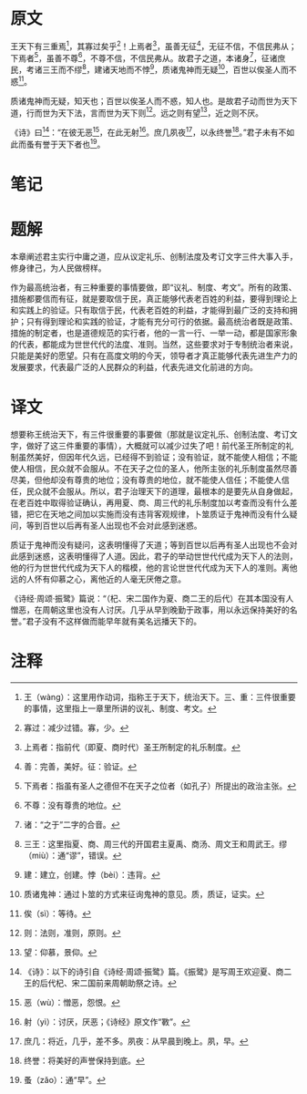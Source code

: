 # 原文
王天下有三重焉[^1]，其寡过矣乎[^2]！上焉者[^3]，虽善无征[^4]，无征不信，不信民弗从；下焉者[^5]，虽善不尊[^6]，不尊不信，不信民弗从。故君子之道，本诸身[^7]，征诸庶民，考诸三王而不缪[^8]，建诸天地而不悖[^9]，质诸鬼神而无疑[^10]，百世以俟圣人而不惑[^11]。

质诸鬼神而无疑，知天也；百世以俟圣人而不惑，知人也。是故君子动而世为天下道，行而世为天下法，言而世为天下则[^12]。远之则有望[^13]，近之则不厌。

《诗》曰[^14]：“在彼无恶[^15]，在此无射[^16]。庶几夙夜[^17]，以永终誉[^18]。”君子未有不如此而蚤有誉于天下者也[^19]。
# 笔记

# 题解
本章阐述君主实行中庸之道，应从议定礼乐、创制法度及考订文字三件大事入手，修身律己，为人民做榜样。

作为最高统治者，有三种重要的事情要做，即“议礼、制度、考文”。所有的政策、措施都要信而有征，就是要取信于民，真正能够代表老百姓的利益，要得到理论上和实践上的验证。只有取信于民，代表老百姓的利益，才能得到最广泛的支持和拥护；只有得到理论和实践的验证，才能有充分可行的依据。最高统治者既是政策、措施的制定者，也是道德规范的实行者，他的一言一行、一举一动，都是国家形象的代表，都能成为世世代代的法度、准则。当然，这些要求对于专制统治者来说，只能是美好的愿望。只有在高度文明的今天，领导者才真正能够代表先进生产力的发展要求，代表最广泛的人民群众的利益，代表先进文化前进的方向。
# 译文
想要称王统治天下，有三件很重要的事要做（那就是议定礼乐、创制法度、考订文字，做好了这三件重要的事情），大概就可以减少过失了吧！前代圣王所制定的礼制虽然美好，但因年代久远，已经得不到验证；没有验证，就不能使人相信；不能使人相信，民众就不会服从。不在天子之位的圣人，他所主张的礼乐制度虽然尽善尽美，但他却没有尊贵的地位；没有尊贵的地位，就不能使人信任；不能使人信任，民众就不会服从。所以，君子治理天下的道理，最根本的是要先从自身做起，在老百姓中取得验证确认，再用夏、商、周三代的礼乐制度加以考查而没有什么差错，把它在天地之间加以实施而没有违背客观规律，卜筮质证于鬼神而没有什么疑问，等到百世以后再有圣人出现也不会对此感到迷惑。

质证于鬼神而没有疑问，这表明懂得了天道；等到百世以后再有圣人出现也不会对此感到迷惑，这表明懂得了人道。因此，君子的举动世世代代成为天下人的法则，他的行为世世代代成为天下人的楷模，他的言论世世代代成为天下人的准则。离他远的人怀有仰慕之心，离他近的人毫无厌倦之意。

《诗经·周颂·振鹭》篇说：“（杞、宋二国作为夏、商二王的后代）在其本国没有人憎恶，在周朝这里也没有人讨厌。几乎从早到晚勤于政事，用以永远保持美好的名誉。”君子没有不这样做而能早年就有美名远播天下的。
# 注释

[^1]: 王（wànɡ）：这里用作动词，指称王于天下，统治天下。三、重：三件很重要的事情，这里指上一章里所讲的议礼、制度、考文。
[^2]: 寡过：减少过错。寡，少。
[^3]: 上焉者：指前代（即夏、商时代）圣王所制定的礼乐制度。
[^4]: 善：完善，美好。征：验证。
[^5]: 下焉者：指虽有圣人之德但不在天子之位者（如孔子）所提出的政治主张。
[^6]: 不尊：没有尊贵的地位。
[^7]: 诸：“之于”二字的合音。
[^8]: 三王：这里指夏、商、周三代的开国君主夏禹、商汤、周文王和周武王。缪（miù）：通“谬”，错误。
[^9]: 建：建立，创建。悖（bèi）：违背。
[^10]: 质诸鬼神：通过卜筮的方式来征询鬼神的意见。质，质证，证实。
[^11]: 俟（sì）：等待。
[^12]: 则：法则，准则，原则。
[^13]: 望：仰慕，景仰。
[^14]: 《诗》：以下的诗引自《诗经·周颂·振鹭》篇。《振鹭》是写周王欢迎夏、商二王的后代杞、宋二国前来周朝助祭之诗。
[^15]: 恶（wù）：憎恶，怨恨。
[^16]: 射（yì）：讨厌，厌恶；《诗经》原文作“斁”。
[^17]: 庶几：将近，几乎，差不多。夙夜：从早晨到晚上。夙，早。
[^18]: 终誉：将美好的声誉保持到底。
[^19]: 蚤（zǎo）：通“早”。